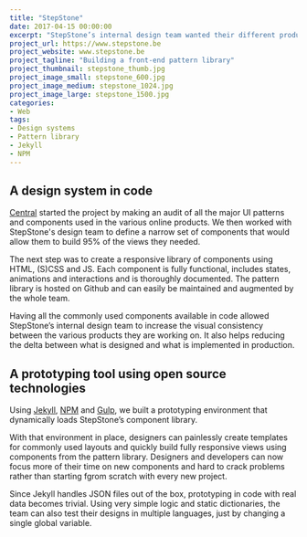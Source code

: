 ```yaml
---
title: "StepStone"
date: 2017-04-15 00:00:00
excerpt: "StepStone’s internal design team wanted their different products to be consistent with one another. I collaborated with the team at Central to build a front-end pattern library for them."
project_url: https://www.stepstone.be
project_website: www.stepstone.be
project_tagline: "Building a front-end pattern library"
project_thumbnail: stepstone_thumb.jpg
project_image_small: stepstone_600.jpg
project_image_medium: stepstone_1024.jpg
project_image_large: stepstone_1500.jpg
categories:
- Web
tags:
- Design systems
- Pattern library
- Jekyll
- NPM
---
```


## A design system in code

[Central](https://central.team) started the project by making an audit of all the major UI patterns and components used in the various online products. We then worked with StepStone's design team to define a narrow set of components that would allow them to build 95% of the views they needed.

The next step was to create a responsive library of components using HTML, (S)CSS and JS. Each component is fully functional, includes states, animations and interactions and is thoroughly documented. The pattern library is hosted on Github and can easily be maintained and augmented by the whole team.

Having all the commonly used components available in code allowed StepStone’s internal design team to increase the visual consistency between the various products they are working on. It also helps reducing the delta between what is designed and what is implemented in production.

## A prototyping tool using open source technologies

Using [Jekyll](https://jekyllrb.com/), [NPM](https://www.npmjs.com/) and [Gulp](https://gulpjs.com/), we built a prototyping environment that dynamically loads StepStone’s component library.

With that environment in place, designers can painlessly create templates for commonly used layouts and quickly build fully responsive views using components from the pattern library. Designers and developers can now focus more of their time on new components and hard to crack problems rather than starting fgrom scratch with every new project.

Since Jekyll handles JSON files out of the box, prototyping in code with real data becomes trivial. Using very simple logic and static dictionaries, the team can also test their designs in multiple languages, just by changing a single global variable.
